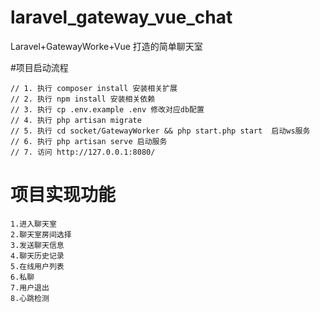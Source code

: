 # laravel_gateway_vue_chat
Laravel+GatewayWorke+Vue 打造的简单聊天室

#项目启动流程
>   
    // 1. 执行 composer install 安装相关扩展
    // 2. 执行 npm install 安装相关依赖
    // 3. 执行 cp .env.example .env 修改对应db配置
    // 4. 执行 php artisan migrate
    // 5. 执行 cd socket/GatewayWorker && php start.php start  启动ws服务
    // 6. 执行 php artisan serve 启动服务
    // 7. 访问 http://127.0.0.1:8080/
>
# 项目实现功能
>   
    1.进入聊天室
    2.聊天室房间选择
    3.发送聊天信息
    4.聊天历史记录
    5.在线用户列表
    6.私聊
    7.用户退出
    8.心跳检测
>

    
